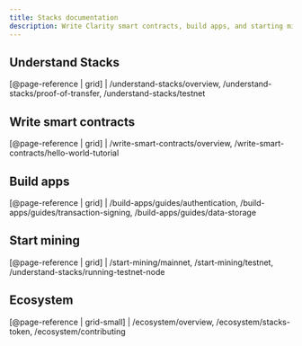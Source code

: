 ```yaml
---
title: Stacks documentation
description: Write Clarity smart contracts, build apps, and starting mining with the Stacks blockchain
---
```


## Understand Stacks

[@page-reference | grid]
| /understand-stacks/overview, /understand-stacks/proof-of-transfer, /understand-stacks/testnet

## Write smart contracts

[@page-reference | grid]
| /write-smart-contracts/overview, /write-smart-contracts/hello-world-tutorial

## Build apps

[@page-reference | grid]
| /build-apps/guides/authentication, /build-apps/guides/transaction-signing, /build-apps/guides/data-storage

## Start mining

[@page-reference | grid]
| /start-mining/mainnet, /start-mining/testnet, /understand-stacks/running-testnet-node

## Ecosystem

[@page-reference | grid-small]
| /ecosystem/overview, /ecosystem/stacks-token, /ecosystem/contributing
